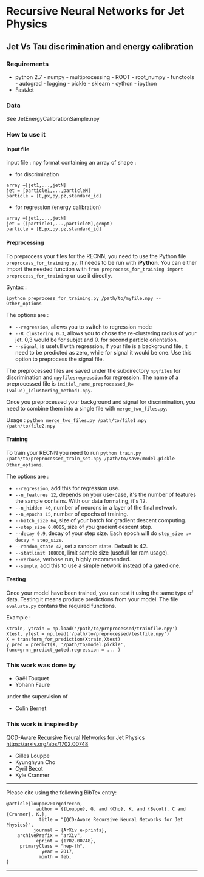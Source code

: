 # Recursive Neural Networks for Jet Physics
## Jet Vs Tau discrimination and energy calibration


### Requirements

- python 2.7
           - numpy
           - multiprocessing
           - ROOT
           - root_numpy
           - functools
           - autograd
           - logging
           - pickle
           - sklearn
           - cython
           - ipython
- FastJet

### Data

See JetEnergyCalibrationSample.npy 

### How to use it
#### Input file

input file : npy format containing an array of shape :
- for discrimination
```
array =[jet1,...,jetN]
jet = [particle1,...,particleM]
particle = [E,px,py,pz,standard_id]
```

- for regression (energy calibration)
```
array =[jet1,...,jetN]
jet = ([particle1,...,particleM],genpt)
particle = [E,px,py,pz,standard_id]
```

#### Preprocessing

To preprocess your files for the RECNN, you need to use the Python file `preprocess_for_training.py`. It needs to be run with **iPython**. You can either import the needed function with `from preprocess_for_training import preprocess_for_training` or use it directly.

Syntax :
```
ipython preprocess_for_training.py /path/to/myfile.npy -- Other_options
```

The options are :
- `--regression`, allows you to switch to regression mode
- `--R_clustering 0.3`, allows you to chose the re-clustering radius of your jet. 0,3 would be for subjet and 0. for second particle orientation.
- `--signal`, is usefull with regression, if your file is a background file, it need to be predicted as zero, while for signal it would be one. Use this option to preprocess the signal file.

The preprocessed files are saved under the subdirectory `npyfiles` for discrimination and `npyfilesregression` for regression. The name of a preprocessed file is `initial_name_preprocessed_R=(value)_(clustering_method).npy`.

Once you preprocessed your background and signal for discrimination, you need to combine them into a single file with `merge_two_files.py`.

Usage : `python merge_two_files.py /path/to/file1.npy /path/to/file2.npy`

#### Training

To train your RECNN you need to run `python train.py /path/to/preprocessed_train_set.npy /path/to/save/model.pickle Other_options`.

The options are :
- `--regression`, add this for regression use.
- `--n_features 12`, depends on your use-case, it's the number of features the sample contains. With our data formating, it's 12.
- `--n_hidden 40`, number of neurons in a layer of the final network.
- `--n_epochs 15`, number of epochs of training.
- `--batch_size 64`, size of your batch for gradient descent computing.
- `--step_size 0.0005`, size of you gradient descent step.
- `--decay 0.9`, decay of your step size. Each epoch will do `step_size := decay * step_size`.
- `--random_state 42`, set a random state. Default is 42.
- `--statlimit 100000`, limit sample size (usefull for ram usage).
- `--verbose`, verbose run, highly recommended.
- `--simple`, add this to use a simple network instead of a gated one.

#### Testing

Once your model have been trained, you can test it using the same type of data. Testing it means produce predictions from your model. The file `evaluate.py` contans the required functions.

Example :
```
Xtrain, ytrain = np.load('/path/to/preprocessed/trainfile.npy')
Xtest, ytest = np.load('/path/to/preprocessed/testfile.npy')
X = transform_for_prediction(Xtrain,Xtest)
y_pred = predict(X, '/path/to/model.pickle', func=grnn_predict_gated,regression = ... )
```

### This work was done by

* Gaël Touquet
* Yohann Faure

under the supervision of

* Colin Bernet

### This work is inspired by
QCD-Aware Recursive Neural Networks for Jet Physics
https://arxiv.org/abs/1702.00748

* Gilles Louppe
* Kyunghyun Cho
* Cyril Becot
* Kyle Cranmer

---

Please cite using the following BibTex entry:

```
@article{louppe2017qcdrecnn,
           author = {{Louppe}, G. and {Cho}, K. and {Becot}, C and {Cranmer}, K.},
            title = "{QCD-Aware Recursive Neural Networks for Jet Physics}",
          journal = {ArXiv e-prints},
    archivePrefix = "arXiv",
           eprint = {1702.00748},
     primaryClass = "hep-th",
             year = 2017,
            month = feb,
}
```

---
